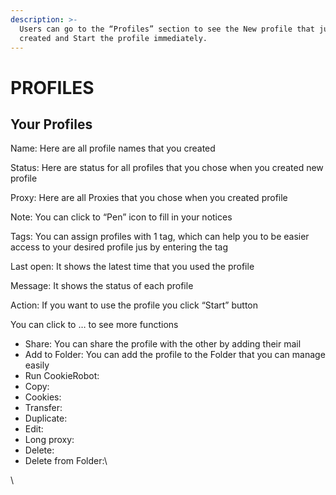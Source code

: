 ```yaml
---
description: >-
  Users can go to the “Profiles” section to see the New profile that just
  created and Start the profile immediately.
---
```


# PROFILES

## Your Profiles

Name: Here are all profile names that you created

Status: Here are status for all profiles that you chose when you created new profile

Proxy: Here are all Proxies that you chose when you created profile

Note: You can click to “Pen” icon to fill in your notices

Tags: You can assign profiles with 1 tag, which can help you to be easier access to your desired profile jus by entering the tag

Last open: It shows the latest time that you used the profile

Message: It shows the status of each profile

Action: If you want to use the profile you click “Start” button&#x20;

&#x20;             You can click to … to see more functions

* Share: You can share the profile with the other by adding their mail
* Add to Folder: You can add the profile to the Folder that you can manage easily
* Run CookieRobot:
* Copy:
* Cookies:
* Transfer:&#x20;
* Duplicate:
* Edit:
* Long proxy:
* Delete:
* Delete from Folder:\


\
